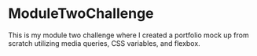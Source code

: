 # ModuleTwoChallenge

This is my module two challenge where I created a portfolio mock up from scratch utilizing media queries, CSS variables, and flexbox.
